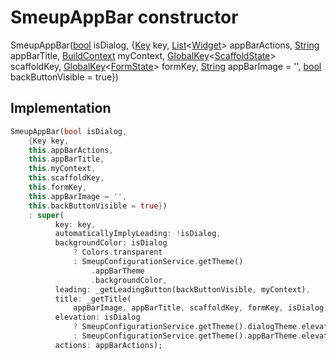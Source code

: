 


# SmeupAppBar constructor







SmeupAppBar([bool](https://api.flutter.dev/flutter/dart-core/bool-class.html) isDialog, {[Key](https://api.flutter.dev/flutter/foundation/Key-class.html) key, [List](https://api.flutter.dev/flutter/dart-core/List-class.html)&lt;[Widget](https://api.flutter.dev/flutter/widgets/Widget-class.html)> appBarActions, [String](https://api.flutter.dev/flutter/dart-core/String-class.html) appBarTitle, [BuildContext](https://api.flutter.dev/flutter/widgets/BuildContext-class.html) myContext, [GlobalKey](https://api.flutter.dev/flutter/widgets/GlobalKey-class.html)&lt;[ScaffoldState](https://api.flutter.dev/flutter/material/ScaffoldState-class.html)> scaffoldKey, [GlobalKey](https://api.flutter.dev/flutter/widgets/GlobalKey-class.html)&lt;[FormState](https://api.flutter.dev/flutter/widgets/FormState-class.html)> formKey, [String](https://api.flutter.dev/flutter/dart-core/String-class.html) appBarImage = '', [bool](https://api.flutter.dev/flutter/dart-core/bool-class.html) backButtonVisible = true})





## Implementation

```dart
SmeupAppBar(bool isDialog,
    {Key key,
    this.appBarActions,
    this.appBarTitle,
    this.myContext,
    this.scaffoldKey,
    this.formKey,
    this.appBarImage = '',
    this.backButtonVisible = true})
    : super(
          key: key,
          automaticallyImplyLeading: !isDialog,
          backgroundColor: isDialog
              ? Colors.transparent
              : SmeupConfigurationService.getTheme()
                  .appBarTheme
                  .backgroundColor,
          leading: _getLeadingButton(backButtonVisible, myContext),
          title: _getTitle(
              appBarImage, appBarTitle, scaffoldKey, formKey, isDialog),
          elevation: isDialog
              ? SmeupConfigurationService.getTheme().dialogTheme.elevation
              : SmeupConfigurationService.getTheme().appBarTheme.elevation,
          actions: appBarActions);
```







